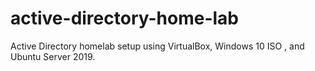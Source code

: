 # active-directory-home-lab
Active Directory homelab setup using VirtualBox, Windows 10 ISO , and Ubuntu Server 2019. 
